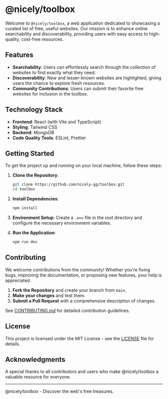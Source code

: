 # @nicely/toolbox

Welcome to `@nicely/toolbox`, a web application dedicated to showcasing a curated list of free, useful websites. Our mission is to enhance online searchability and discoverability, providing users with easy access to high-quality, cost-free resources.

## Features

-   **Searchability**: Users can effortlessly search through the collection of websites to find exactly what they need.
-   **Discoverability**: New and lesser-known websites are highlighted, giving users the chance to explore fresh resources.
-   **Community Contributions**: Users can submit their favorite free websites for inclusion in the toolbox.

## Technology Stack

-   **Frontend**: React (with Vite and TypeScript)
-   **Styling**: Tailwind CSS
-   **Backend**: MongoDB
-   **Code Quality Tools**: ESLint, Prettier

## Getting Started

To get the project up and running on your local machine, follow these steps:

1. **Clone the Repository**:

    ```bash
    git clone https://github.com/nicely-gg/toolbox.git
    cd toolbox
    ```

2. **Install Dependencies**:

    ```bash
    npm install
    ```

3. **Environment Setup**:
   Create a `.env` file in the root directory and configure the necessary environment variables.

4. **Run the Application**:
    ```bash
    npm run dev
    ```

## Contributing

We welcome contributions from the community! Whether you're fixing bugs, improving the documentation, or proposing new features, your help is appreciated.

1. **Fork the Repository** and create your branch from `main`.
2. **Make your changes** and test them.
3. **Submit a Pull Request** with a comprehensive description of changes.

See [CONTRIBUTING.md](CONTRIBUTING.md) for detailed contribution guidelines.

## License

This project is licensed under the MIT License - see the [LICENSE](LICENSE) file for details.

## Acknowledgments

A special thanks to all contributors and users who make @nicely/toolbox a valuable resource for everyone.

---

@nicely/toolbox - Discover the web's free treasures.
